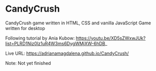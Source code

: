 # CandyCrush

CandyCrush game written in HTML, CSS and vanilla JavaScript
Game written for desktop

Following tutorial by Ania Kubow: https://youtu.be/XD5sZWxwJUk?list=PLRD1Niz0lz1uR4W3ms6DygWMjXW-6hDB_

Live URL: https://adrianamagdalena.github.io/CandyCrush/

Note: Not yet finished
